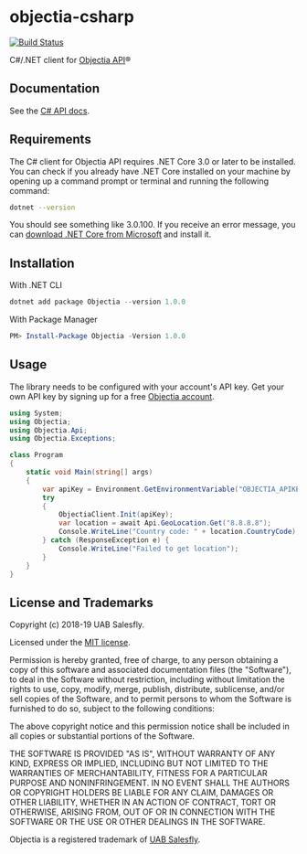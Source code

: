 # objectia-csharp
[![Build Status](https://travis-ci.org/objectia/objectia-csharp.svg?branch=master)](https://travis-ci.org/objectia/objectia-csharp)

C#/.NET client for [Objectia API](https://objectia.com)&reg;

 
## Documentation

See the [C# API docs](https://docs.objectia.com/csharp/).

## Requirements

The C# client for Objectia API requires .NET Core 3.0 or later to be installed. You can check if you already have .NET Core installed on your machine by opening up a command prompt or terminal and running the following command:

```bash
dotnet --version
```

You should see something like 3.0.100. If you receive an error message, you can [download .NET Core from Microsoft](https://www.microsoft.com/net/) and install it.


## Installation

With .NET CLI 

```powershell
dotnet add package Objectia --version 1.0.0
```    

With Package Manager

```powershell
PM> Install-Package Objectia -Version 1.0.0
```    


## Usage

The library needs to be configured with your account's API key. Get your own API key by signing up for a free [Objectia account](https://objectia.com).

```csharp
using System;
using Objectia;
using Objectia.Api;
using Objectia.Exceptions;

class Program 
{
    static void Main(string[] args)
    {
        var apiKey = Environment.GetEnvironmentVariable("OBJECTIA_APIKEY");
        try 
        {
            ObjectiaClient.Init(apiKey);
            var location = await Api.GeoLocation.Get("8.8.8.8"); 
            Console.WriteLine("Country code: " + location.CountryCode);
        } catch (ResponseException e) {
            Console.WriteLine("Failed to get location");
        }
    }
}
```


## License and Trademarks

Copyright (c) 2018-19 UAB Salesfly.

Licensed under the [MIT license](https://en.wikipedia.org/wiki/MIT_License). 

Permission is hereby granted, free of charge, to any person obtaining a copy
of this software and associated documentation files (the "Software"), to deal
in the Software without restriction, including without limitation the rights
to use, copy, modify, merge, publish, distribute, sublicense, and/or sell
copies of the Software, and to permit persons to whom the Software is
furnished to do so, subject to the following conditions:

The above copyright notice and this permission notice shall be included in all
copies or substantial portions of the Software.

THE SOFTWARE IS PROVIDED "AS IS", WITHOUT WARRANTY OF ANY KIND, EXPRESS OR
IMPLIED, INCLUDING BUT NOT LIMITED TO THE WARRANTIES OF MERCHANTABILITY,
FITNESS FOR A PARTICULAR PURPOSE AND NONINFRINGEMENT. IN NO EVENT SHALL THE
AUTHORS OR COPYRIGHT HOLDERS BE LIABLE FOR ANY CLAIM, DAMAGES OR OTHER
LIABILITY, WHETHER IN AN ACTION OF CONTRACT, TORT OR OTHERWISE, ARISING FROM,
OUT OF OR IN CONNECTION WITH THE SOFTWARE OR THE USE OR OTHER DEALINGS IN THE
SOFTWARE.

Objectia is a registered trademark of [UAB Salesfly](https://www.salesfly.com). 